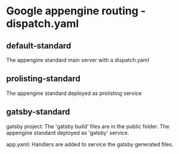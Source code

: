 # Google appengine routing - dispatch.yaml

## default-standard

The appengine standard main server with a dispatch.yaml
## prolisting-standard

The appengine standard deployed as prolisting service

## gatsby-standard

gatsby project: The 'gatsby build' files are in the public folder.
The appengine standard deployed as 'gatsby' service.

app.yaml: Handlers are added to service the gatsby generated files.